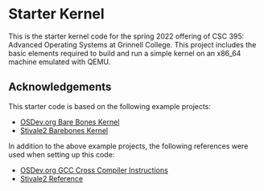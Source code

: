 # Starter Kernel
This is the starter kernel code for the spring 2022 offering of CSC 395: Advanced Operating Systems at Grinnell College. This project includes the basic elements required to build and run a simple kernel on an x86_64 machine emulated with QEMU.

## Acknowledgements
This starter code is based on the following example projects:
- [OSDev.org Bare Bones Kernel](https://wiki.osdev.org/Bare_bones)
- [Stivale2 Barebones Kernel](https://github.com/stivale/stivale2-barebones)

In addition to the above example projects, the following references were used when setting up this code:
- [OSDev.org GCC Cross Compiler Instructions](https://wiki.osdev.org/GCC_Cross-Compiler)
- [Stivale2 Reference](https://github.com/stivale/stivale/blob/master/STIVALE2.md)